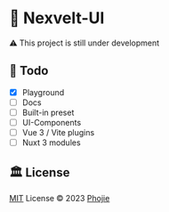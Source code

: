 # 🌼 Nexvelt-UI

⚠️ This project is still under development

## 📌 Todo

- [x] Playground
- [ ] Docs
- [ ] Built-in preset
- [ ] UI-Components
- [ ] Vue 3 / Vite plugins
- [ ] Nuxt 3 modules

<!-- [![NPM version](https://img.shields.io/npm/v/jieui?color=a1b858&label=)](https://www.npmjs.com/package/@nexvelt) -->

<!-- ## Sponsors -->

<!-- <p align="center">
</p> -->

## 🏛️ License

[MIT](./LICENSE) License © 2023 [Phojie](https://github.com/phojie)
